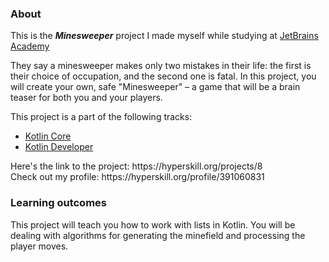### About
This is the ***Minesweeper*** project I made myself while studying at [JetBrains Academy](https://hyperskill.org)
<p>They say a minesweeper makes only two mistakes in their life: the first is their choice of occupation, and the second one is fatal. In this project, you will create your own, safe "Minesweeper" – a game that will be a brain teaser for both you and your players.</p>
This project is a part of the following tracks:
<ul>
  <li><a href="https://hyperskill.org/tracks/18">Kotlin Core</a></li>
  <li><a href="https://hyperskill.org/tracks/3">Kotlin Developer</a></li>
</ul>
<p>Here's the link to the project: https://hyperskill.org/projects/8<br>
  Check out my profile: https://hyperskill.org/profile/391060831</p>


### Learning outcomes
<p>This project will teach you how to work with lists in Kotlin. You will be dealing with algorithms for generating the minefield and processing the player moves.</p>
